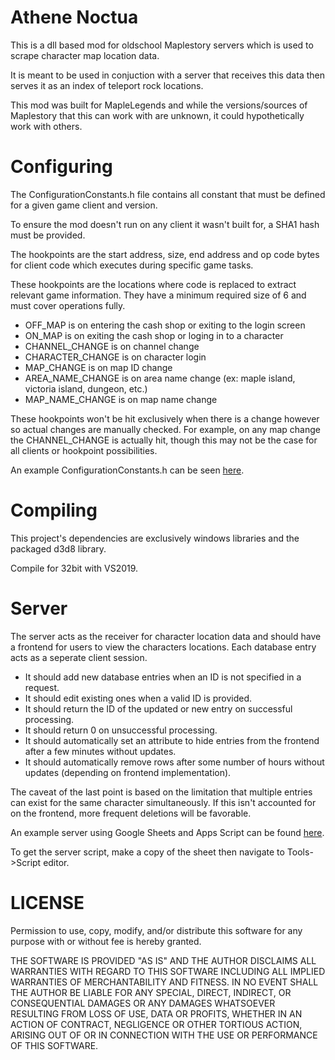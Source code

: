 # Athene Noctua
This is a dll based mod for oldschool Maplestory servers which is used to scrape character map location data.

It is meant to be used in conjuction with a server that receives this data then serves it as an index of teleport rock locations.

This mod was built for MapleLegends and while the versions/sources of Maplestory that this can work with are unknown, it could hypothetically work with others.

# Configuring
The ConfigurationConstants.h file contains all constant that must be defined for a given game client and version.

To ensure the mod doesn't run on any client it wasn't built for, a SHA1 hash must be provided.

The hookpoints are the start address, size, end address and op code bytes for client code which executes during specific game tasks.

These hookpoints are the locations where code is replaced to extract relevant game information. 
They have a minimum required size of 6 and must cover operations fully.

* OFF_MAP is on entering the cash shop or exiting to the login screen
* ON_MAP is on exiting the cash shop or loging in to a character
* CHANNEL_CHANGE is on channel change
* CHARACTER_CHANGE is on character login
* MAP_CHANGE is on map ID change
* AREA_NAME_CHANGE is on area name change (ex: maple island, victoria island, dungeon, etc.)
* MAP_NAME_CHANGE is on map name change

These hookpoints won't be hit exclusively when there is a change however so actual changes are manually checked.
For example, on any map change the CHANNEL_CHANGE is actually hit, though this may not be the case for all clients or hookpoint possibilities.

An example ConfigurationConstants.h can be seen [here](https://drive.google.com/file/d/1KEMAgNg8IbhrFRHXzklYVnxt2jsiqcUs/view).

# Compiling
This project's dependencies are exclusively windows libraries and the packaged d3d8 library.

Compile for 32bit with VS2019.

# Server
The server acts as the receiver for character location data and should have a frontend for users to view the characters locations. Each database entry acts as a seperate client session.
* It should add new database entries when an ID is not specified in a request. 
* It should edit existing ones when a valid ID is provided. 
* It should return the ID of the updated or new entry on successful processing.
* It should return 0 on unsuccessful processing.
* It should automatically set an attribute to hide entries from the frontend after a few minutes without updates.
* It should automatically remove rows after some number of hours without updates (depending on frontend implementation).

The caveat of the last point is based on the limitation that multiple entries can exist for the same character simultaneously. If this isn't accounted for on the frontend, more frequent deletions will be favorable.

An example server using Google Sheets and Apps Script can be found [here](https://docs.google.com/spreadsheets/d/1j0O5MKdWuDezclsS6xD2Soje6PHYGriu9NWVrOV_dFs/edit#gid=584115897).

To get the server script, make a copy of the sheet then navigate to Tools->Script editor.

# LICENSE 
Permission to use, copy, modify, and/or distribute this software for any purpose with or without fee is hereby granted.

THE SOFTWARE IS PROVIDED "AS IS" AND THE AUTHOR DISCLAIMS ALL WARRANTIES WITH REGARD TO THIS SOFTWARE INCLUDING ALL IMPLIED WARRANTIES OF MERCHANTABILITY AND FITNESS. IN NO EVENT SHALL THE AUTHOR BE LIABLE FOR ANY SPECIAL, DIRECT, INDIRECT, OR CONSEQUENTIAL DAMAGES OR ANY DAMAGES WHATSOEVER RESULTING FROM LOSS OF USE, DATA OR PROFITS, WHETHER IN AN ACTION OF CONTRACT, NEGLIGENCE OR OTHER TORTIOUS ACTION, ARISING OUT OF OR IN CONNECTION WITH THE USE OR PERFORMANCE OF THIS SOFTWARE.
